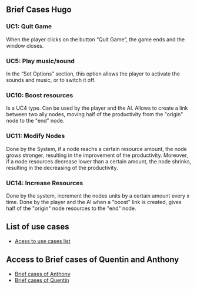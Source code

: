 ## Brief Cases Hugo

### UC1: Quit Game 
When the player clicks on the button “Quit Game”, the game ends and the window closes.

### UC5: Play music/sound 
In the “Set Options” section, this option allows the player to activate the sounds and music, or to switch it off.

### UC10: Boost resources 
Is a UC4 type. Can be used by the player and the AI. 
Allows to create a link between two ally nodes, moving half of the productivity from the "origin" node to the "end" node.

### UC11: Modify Nodes 
Done by the System, if a node reachs a certain resource amount, the node grows stronger, resulting in the improvement of the productivity.
Moreover, if a node resources decrease lower than a certain amount, the node shrinks, resulting in the decreasing of the productivity.

### UC14: Increase Resources 
Done by the system, increment the nodes units by a certain amount every x time.
Done by the player and the AI when a "boost" link is created, gives half of the "origin" node resources to the "end" node.

## List of use cases
* [Acess to use cases list][L]

## Access to Brief cases of Quentin and Anthony
* [Brief cases of Anthony][A]
* [Brief cases of Quentin][Q]

[A]:BriefCasesAnthony.md
[Q]:BriefCasesQuentin.md
[L]:userCase.md